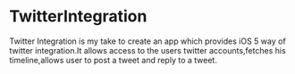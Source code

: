 TwitterIntegration
==================

Twitter Integration is my take to create an app which provides iOS 5 way of twitter integration.It allows access to the users twitter accounts,fetches his timeline,allows user to post a tweet and reply to a tweet.
